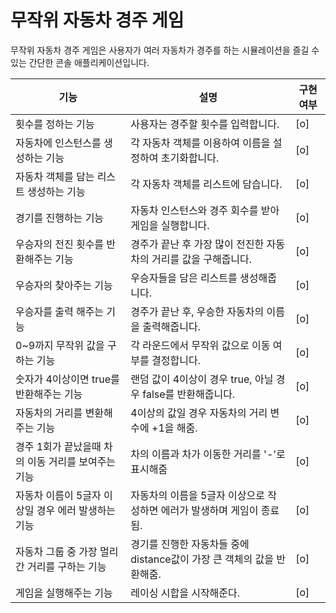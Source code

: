 # 무작위 자동차 경주 게임

무작위 자동차 경주 게임은 사용자가 여러 자동차가 경주를 하는 시뮬레이션을 즐길 수 있는 간단한 콘솔 애플리케이션입니다.

| 기능                            | 설명                                           | 구현 여부 |
|-------------------------------|----------------------------------------------|-------|
| 횟수를 정하는 기능                    | 사용자는 경주할 횟수를 입력합니다.                          | [o]   |
| 자동차에 인스턴스를 생성하는 기능            | 각 자동차 객체를 이용하여 이름을 설정하여 초기화합니다.              | [o]   |
| 자동차 객체를 담는 리스트 생성하는 기능        | 각 자동차 객체를 리스트에 담습니다.                         | [o]   |
| 경기를 진행하는 기능                   | 자동차 인스턴스와 경주 회수를 받아 게임을 실행합니다.               | [o]   |
| 우승자의 전진 횟수를 반환해주는 기능          | 경주가 끝난 후 가장 많이 전진한 자동차의 거리를 값을 구해줍니다.        | [o]   |
| 우승자의 찾아주는 기능                  | 우승자들을 담은 리스트를 생성해줍니다.                        | [o]   |
| 우승자를 출력 해주는 기능                | 경주가 끝난 후, 우승한 자동차의 이름을 출력해줍니다.               | [o]   |
| 0~9까지 무작위 값을 구하는 기능           | 각 라운드에서 무작위 값으로 이동 여부를 결정합니다.                | [o]   |
| 숫자가 4이상이면 true를 반환해주는 기능      | 랜덤 값이 4이상이 경우 true, 아닐 경우 false를 반환해줍니다.     | [o]   |
| 자동차의 거리를 변환해주는 기능             | 4이상의 값일 경우 자동차의 거리 변수에 +1을 해줌.               | [o]   |
| 경주 1회가 끝났을때 차의 이동 거리를 보여주는 기능 | 차의 이름과 차가 이동한 거리를 '-'로 표시해줌                  | [o]   |
| 자동차 이름이 5글자 이상일 경우 에러 발생하는 기능 | 자동차의 이름을 5글자 이상으로 작성하면 에러가 발생하며 게임이 종료됨.     | [o]   |
| 자동차 그룹 중 가장 멀리간 거리를 구하는 기능    | 경기를 진행한 자동차들 중에 distance값이 가장 큰 객체의 값을 반환해줌. | [o]   |
| 게임을 실행해주는 기능                  | 레이싱 시합을 시작해준다.                               | [o]   |